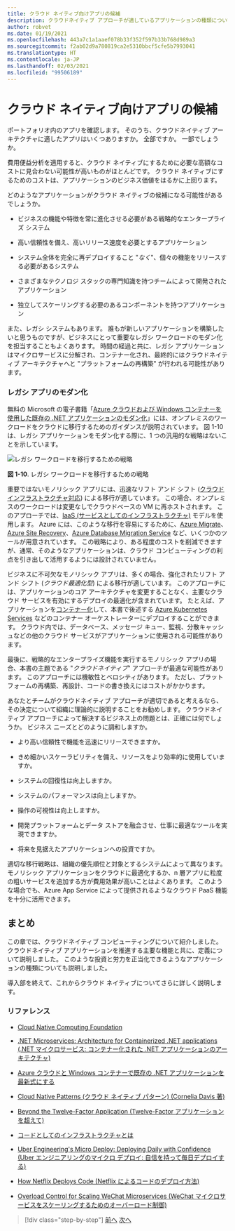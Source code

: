 ```yaml
---
title: クラウド ネイティブ向けアプリの候補
description: クラウドネイティブ アプローチが適しているアプリケーションの種類について説明します。
author: robvet
ms.date: 01/19/2021
ms.openlocfilehash: 443a7c1a1aaef078b33f352f597b33b768d989a3
ms.sourcegitcommit: f2ab02d9a780819ca2e5310bbcf5cfe5b7993041
ms.translationtype: HT
ms.contentlocale: ja-JP
ms.lasthandoff: 02/03/2021
ms.locfileid: "99506189"
---
```

# <a name="candidate-apps-for-cloud-native"></a>クラウド ネイティブ向けアプリの候補

ポートフォリオ内のアプリを確認します。 そのうち、クラウドネイティブ アーキテクチャに適したアプリはいくつありますか。 全部ですか。 一部でしょうか。

費用便益分析を適用すると、クラウド ネイティブにするために必要な高額なコストに見合わない可能性が高いものがほとんどです。 クラウド ネイティブにするためのコストは、アプリケーションのビジネス価値をはるかに上回ります。

どのようなアプリケーションがクラウド ネイティブの候補になる可能性があるでしょうか。

- ビジネスの機能や特徴を常に進化させる必要がある戦略的なエンタープライズ システム

- 高い信頼性を備え、高いリリース速度を必要とするアプリケーション

- システム全体を完全に再デプロイすること "*なく*"、個々の機能をリリースする必要があるシステム

- さまざまなテクノロジ スタックの専門知識を持つチームによって開発されたアプリケーション

- 独立してスケーリングする必要のあるコンポーネントを持つアプリケーション

また、レガシ システムもあります。 誰もが新しいアプリケーションを構築したいと思うものですが、ビジネスにとって重要なレガシ ワークロードのモダン化を担当することもよくあります。 時間の経過と共に、レガシ アプリケーションはマイクロサービスに分解され、コンテナー化され、最終的にはクラウドネイティブ アーキテクチャへと "プラットフォームの再構築" が行われる可能性があります。

### <a name="modernizing-legacy-apps"></a>レガシ アプリのモダン化

無料の Microsoft の電子書籍「[Azure クラウドおよび Windows コンテナーを使用した既存の .NET アプリケーションのモダン化](https://dotnet.microsoft.com/download/thank-you/modernizing-existing-net-apps-ebook)」には、オンプレミスのワークロードをクラウドに移行するためのガイダンスが説明されています。 図 1-10 は、レガシ アプリケーションをモダン化する際に、1 つの汎用的な戦略はないことを示しています。

![レガシ ワークロードを移行するための戦略](./media/strategies-for-migrating-legacy-workloads.png)

**図 1-10**. レガシ ワークロードを移行するための戦略

重要ではないモノリシック アプリには、迅速なリフト アンド シフト ([クラウド インフラストラクチャ対応](../modernize-with-azure-containers/lift-and-shift-existing-apps-azure-iaas.md)) による移行が適しています。 この場合、オンプレミスのワークロードは変更なしでクラウドベースの VM に再ホストされます。 このアプローチでは、[IaaS (サービスとしてのインフラストラクチャ)](https://azure.microsoft.com/overview/what-is-iaas/) モデルを使用します。 Azure には、このような移行を容易にするために、[Azure Migrate](https://azure.microsoft.com/services/azure-migrate/)、[Azure Site Recovery](https://azure.microsoft.com/services/site-recovery/)、[Azure Database Migration Service](https://azure.microsoft.com/campaigns/database-migration/) など、いくつかのツールが用意されています。 この戦略により、ある程度のコストを削減できますが、通常、そのようなアプリケーションは、クラウド コンピューティングの利点を引き出して活用するようには設計されていません。

ビジネスに不可欠なモノリシック アプリは、多くの場合、強化されたリフト アンド シフト (*クラウド最適化型*) による移行が適しています。 このアプローチには、アプリケーションのコア アーキテクチャを変更することなく、主要なクラウド サービスを有効にするデプロイの最適化が含まれています。 たとえば、アプリケーションを[コンテナー化](/virtualization/windowscontainers/about/)して、本書で後述する [Azure Kubernetes Services](https://azure.microsoft.com/services/kubernetes-service/) などのコンテナー オーケストレーターにデプロイすることができます。 クラウド内では、データベース、メッセージ キュー、監視、分散キャッシュなどの他のクラウド サービスがアプリケーションに使用される可能性があります。

最後に、戦略的なエンタープライズ機能を実行するモノリシック アプリの場合、本書の主題である "*クラウドネイティブ*" アプローチが最適な可能性があります。 このアプローチには機敏性とベロシティがあります。 ただし、プラットフォームの再構築、再設計、コードの書き換えにはコストがかかります。

あなたとチームがクラウドネイティブ アプローチが適切であると考えるなら、その決定について組織に理論的に説明することをお勧めします。 クラウドネイティブ アプローチによって解決するビジネス上の問題とは、正確には何でしょうか。 ビジネス ニーズとどのように調和しますか。

- より高い信頼性で機能を迅速にリリースできますか。

- きめ細かいスケーラビリティを備え、リソースをより効率的に使用していますか。

- システムの回復性は向上しますか。

- システムのパフォーマンスは向上しますか。

- 操作の可視性は向上しますか。

- 開発プラットフォームとデータ ストアを融合させ、仕事に最適なツールを実現できますか。

- 将来を見据えたアプリケーションへの投資ですか。

適切な移行戦略は、組織の優先順位と対象とするシステムによって異なります。 モノリシック アプリケーションをクラウドに最適化するか、n 層アプリに粒度の粗いサービスを追加する方が費用効果が高いことはよくあります。 このような場合でも、Azure App Service によって提供されるようなクラウド PaaS 機能を十分に活用できます。

## <a name="summary"></a>まとめ

この章では、クラウドネイティブ コンピューティングについて紹介しました。 クラウドネイティブ アプリケーションを推進する主要な機能と共に、定義について説明しました。 このような投資と労力を正当化できるようなアプリケーションの種類についても説明しました。

導入部を終えて、これからクラウド ネイティブについてさらに詳しく説明します。

### <a name="references"></a>リファレンス

- [Cloud Native Computing Foundation](https://www.cncf.io/)

- [.NET Microservices: Architecture for Containerized .NET applications (.NET マイクロサービス: コンテナー化された .NET アプリケーションのアーキテクチャ)](https://dotnet.microsoft.com/download/thank-you/microservices-architecture-ebook)

- [Azure クラウドと Windows コンテナーで既存の .NET アプリケーションを最新式にする](https://dotnet.microsoft.com/download/thank-you/modernizing-existing-net-apps-ebook)

- [Cloud Native Patterns (クラウド ネイティブ パターン) (Cornelia Davis 著)](https://www.manning.com/books/cloud-native-patterns)

- [Beyond the Twelve-Factor Application (Twelve-Factor アプリケーションを超えて)](https://content.pivotal.io/blog/beyond-the-twelve-factor-app)

- [コードとしてのインフラストラクチャとは](/azure/devops/learn/what-is-infrastructure-as-code)

- [Uber Engineering's Micro Deploy: Deploying Daily with Confidence (Uber エンジニアリングのマイクロ デプロイ: 自信を持って毎日デプロイする)](https://eng.uber.com/micro-deploy/)

- [How Netflix Deploys Code (Netflix によるコードのデプロイ方法)](https://www.infoq.com/news/2013/06/netflix/)

- [Overload Control for Scaling WeChat Microservices (WeChat マイクロサービスをスケーリングするためのオーバーロード制御)](https://www.cs.columbia.edu/~ruigu/papers/socc18-final100.pdf)

>[!div class="step-by-step"]
>[前へ](definition.md)
>[次へ](introduce-eshoponcontainers-reference-app.md)
